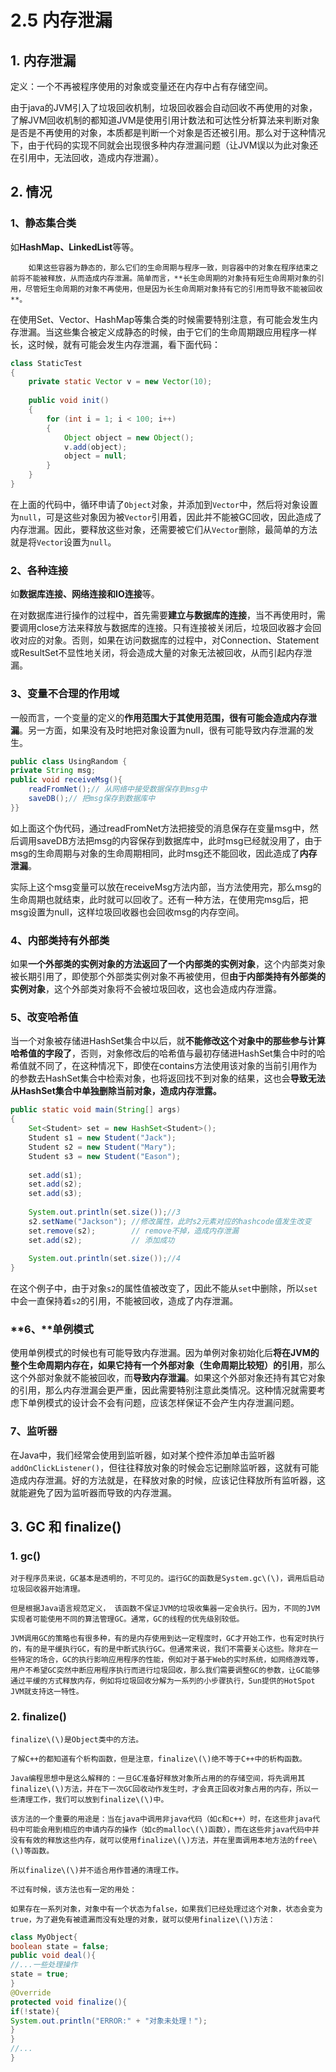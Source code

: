 # 2.5 内存泄漏

## 1. 内存泄漏

定义：一个不再被程序使用的对象或变量还在内存中占有存储空间。

由于java的JVM引入了垃圾回收机制，垃圾回收器会自动回收不再使用的对象，了解JVM回收机制的都知道JVM是使用引用计数法和可达性分析算法来判断对象是否是不再使用的对象，本质都是判断一个对象是否还被引用。那么对于这种情况下，由于代码的实现不同就会出现很多种内存泄漏问题（让JVM误以为此对象还在引用中，无法回收，造成内存泄漏）。

## 2. 情况

### 1、静态集合类

如**HashMap、LinkedList**等等。

        如果这些容器为静态的，那么它们的生命周期与程序一致，则容器中的对象在程序结束之前将不能被释放，从而造成内存泄漏。简单而言，**长生命周期的对象持有短生命周期对象的引用，尽管短生命周期的对象不再使用，但是因为长生命周期对象持有它的引用而导致不能被回收**。

在使用Set、Vector、HashMap等集合类的时候需要特别注意，有可能会发生内存泄漏。当这些集合被定义成静态的时候，由于它们的生命周期跟应用程序一样长，这时候，就有可能会发生内存泄漏，看下面代码：

```java
class StaticTest
{
    private static Vector v = new Vector(10);
 
    public void init()
    {
        for (int i = 1; i < 100; i++)
        {
            Object object = new Object();
            v.add(object);
            object = null;
        }
    }
}

```

在上面的代码中，循环申请了`Object`对象，并添加到`Vector`中，然后将对象设置为`null`，可是这些对象因为被`Vector`引用着，因此并不能被GC回收，因此造成了内存泄漏。因此，要释放这些对象，还需要被它们从`Vector`删除，最简单的方法就是将`Vector`设置为`null`。

### 2、各种连接

如**数据库连接、网络连接和IO连接**等。

在对数据库进行操作的过程中，首先需要**建立与数据库的连接**，当不再使用时，需要调用close方法来释放与数据库的连接。只有连接被关闭后，垃圾回收器才会回收对应的对象。否则，如果在访问数据库的过程中，对Connection、Statement或ResultSet不显性地关闭，将会造成大量的对象无法被回收，从而引起内存泄漏。

### 3、变量不合理的作用域

一般而言，一个变量的定义的**作用范围大于其使用范围，很有可能会造成内存泄漏**。另一方面，如果没有及时地把对象设置为null，很有可能导致内存泄漏的发生。

```java
public class UsingRandom {
private String msg;
public void receiveMsg(){
    readFromNet();// 从网络中接受数据保存到msg中
    saveDB();// 把msg保存到数据库中
}}
```

 如上面这个伪代码，通过readFromNet方法把接受的消息保存在变量msg中，然后调用saveDB方法把msg的内容保存到数据库中，此时msg已经就没用了，由于msg的生命周期与对象的生命周期相同，此时msg还不能回收，因此造成了**内存泄漏**。

实际上这个msg变量可以放在receiveMsg方法内部，当方法使用完，那么msg的生命周期也就结束，此时就可以回收了。还有一种方法，在使用完msg后，把msg设置为null，这样垃圾回收器也会回收msg的内存空间。

### 4、内部类持有外部类

如果**一个外部类的实例对象的方法返回了一个内部类的实例对象**，这个内部类对象被长期引用了，即使那个外部类实例对象不再被使用，但**由于内部类持有外部类的实例对象**，这个外部类对象将不会被垃圾回收，这也会造成内存泄露。

### 5、改变哈希值

当一个对象被存储进HashSet集合中以后，就**不能修改这个对象中的那些参与计算哈希值的字段了**，否则，对象修改后的哈希值与最初存储进HashSet集合中时的哈希值就不同了，在这种情况下，即使在contains方法使用该对象的当前引用作为的参数去HashSet集合中检索对象，也将返回找不到对象的结果，这也会**导致无法从HashSet集合中单独删除当前对象，造成内存泄露。**

```java
public static void main(String[] args)
{
    Set<Student> set = new HashSet<Student>();
    Student s1 = new Student("Jack");
    Student s2 = new Student("Mary");
    Student s3 = new Student("Eason");
 
    set.add(s1);
    set.add(s2);
    set.add(s3);
 
    System.out.println(set.size());//3
    s2.setName("Jackson"); //修改属性，此时s2元素对应的hashcode值发生改变
    set.remove(s2);        // remove不掉，造成内存泄漏
    set.add(s2);           // 添加成功
 
    System.out.println(set.size());//4
}

```

在这个例子中，由于对象`s2`的属性值被改变了，因此不能从`set`中删除，所以`set`中会一直保持着`s2`的引用，不能被回收，造成了内存泄漏。

### **6、**单例模式

使用单例模式的时候也有可能导致内存泄漏。因为单例对象初始化后**将在JVM的整个生命周期内存在，如果它持有一个外部对象（生命周期比较短）的引用**，那么这个外部对象就不能被回收，而**导致内存泄漏**。如果这个外部对象还持有其它对象的引用，那么内存泄漏会更严重，因此需要特别注意此类情况。这种情况就需要考虑下单例模式的设计会不会有问题，应该怎样保证不会产生内存泄漏问题。

### 7、监听器

在Java中，我们经常会使用到监听器，如对某个控件添加单击监听器`addOnClickListener()`，但往往释放对象的时候会忘记删除监听器，这就有可能造成内存泄漏。好的方法就是，在释放对象的时候，应该记住释放所有监听器，这就能避免了因为监听器而导致的内存泄漏。

## **3. GC 和** finalize\(\)

### 1. gc\(\)

    对于程序员来说，GC基本是透明的，不可见的。运行GC的函数是System.gc\(\)，调用后启动垃圾回收器开始清理。

    但是根据Java语言规范定义， 该函数不保证JVM的垃圾收集器一定会执行。因为，不同的JVM实现者可能使用不同的算法管理GC。通常，GC的线程的优先级别较低。

    JVM调用GC的策略也有很多种，有的是内存使用到达一定程度时，GC才开始工作，也有定时执行的，有的是平缓执行GC，有的是中断式执行GC。但通常来说，我们不需要关心这些。除非在一些特定的场合，GC的执行影响应用程序的性能，例如对于基于Web的实时系统，如网络游戏等，用户不希望GC突然中断应用程序执行而进行垃圾回收，那么我们需要调整GC的参数，让GC能够通过平缓的方式释放内存，例如将垃圾回收分解为一系列的小步骤执行，Sun提供的HotSpot JVM就支持这一特性。

###  2. finalize\(\)

    finalize\(\)是Object类中的方法。

    了解C++的都知道有个析构函数，但是注意，finalize\(\)绝不等于C++中的析构函数。

    Java编程思想中是这么解释的：一旦GC准备好释放对象所占用的的存储空间，将先调用其finalize\(\)方法，并在下一次GC回收动作发生时，才会真正回收对象占用的内存，所以一些清理工作，我们可以放到finalize\(\)中。

    该方法的一个重要的用途是：当在java中调用非java代码（如c和c++）时，在这些非java代码中可能会用到相应的申请内存的操作（如c的malloc\(\)函数），而在这些非java代码中并没有有效的释放这些内存，就可以使用finalize\(\)方法，并在里面调用本地方法的free\(\)等函数。

    所以finalize\(\)并不适合用作普通的清理工作。

    不过有时候，该方法也有一定的用处：

    如果存在一系列对象，对象中有一个状态为false，如果我们已经处理过这个对象，状态会变为true，为了避免有被遗漏而没有处理的对象，就可以使用finalize\(\)方法：

```java
class MyObject{
boolean state = false;
public void deal(){
//...一些处理操作
state = true;
}
@Override
protected void finalize(){
if(!state){
System.out.println("ERROR:" + "对象未处理！");
}
}
//...
}
```

